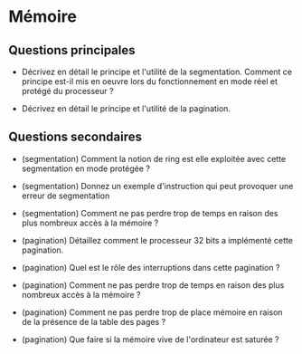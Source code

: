 # Mémoire

## Questions principales

* Décrivez en détail le principe et l'utilité de la segmentation. Comment ce
  principe est-il mis en oeuvre lors du fonctionnement en mode réel et protégé
  du processeur ?

* Décrivez en détail le principe et l'utilité de la pagination. 

## Questions secondaires

* (segmentation) Comment la notion de ring est elle exploitée avec cette
  segmentation en mode protégée ?

* (segmentation) Donnez un exemple d'instruction qui peut provoquer une erreur
  de segmentation
 
* (segmentation) Comment ne pas perdre trop de temps en raison des plus
  nombreux accès à la mémoire ?

* (pagination) Détaillez comment le processeur 32 bits a implémenté cette
  pagination.

* (pagination) Quel est le rôle des interruptions dans cette pagination ?

* (pagination) Comment ne pas perdre trop de temps en raison des plus nombreux
  accès à la mémoire ?

* (pagination) Comment ne pas perdre trop de place mémoire en raison de la
  présence de la table des pages ?

* (pagination) Que faire si la mémoire vive de l'ordinateur est saturée ?
